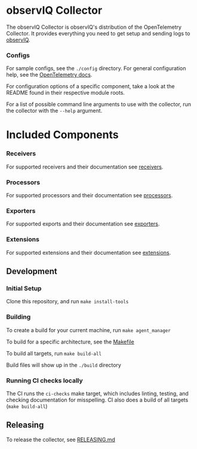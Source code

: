 # observIQ Collector

The observIQ Collector is observIQ's distribution of the OpenTelemetry Collector. It provides everything you need to get setup and sending logs to 
[observIQ](https://observiq.com/).

### Configs

For sample configs, see the `./config` directory.
For general configuration help, see the [OpenTelemetry docs](https://opentelemetry.io/docs/collector/configuration/).

For configuration options of a specific component, take a look at the README found in their respective module roots.

For a list of possible command line arguments to use with the collector, run the collector with the `--help` argument.
# Included Components

### Receivers

For supported receivers and their documentation see [receivers](/docs/receivers.md).

### Processors

For supported processors and their documentation see [processors](/docs/processors.md).

### Exporters

For supported exports and their documentation see [exporters](/docs/exporters.md).

### Extensions

For supported extensions and their documentation see [extensions](/docs/extensions.md).

## Development

### Initial Setup

Clone this repository, and run `make install-tools`

### Building

To create a build for your current machine, run `make agent_manager`

To build for a specific architecture, see the [Makefile](./Makefile)

To build all targets, run `make build-all`

Build files will show up in the `./build` directory

### Running CI checks locally

The CI runs the `ci-checks` make target, which includes linting, testing, and checking documentation for misspelling.
CI also does a build of all targets (`make build-all`)

## Releasing
To release the collector, see [RELEASING.md](RELEASING.md)
